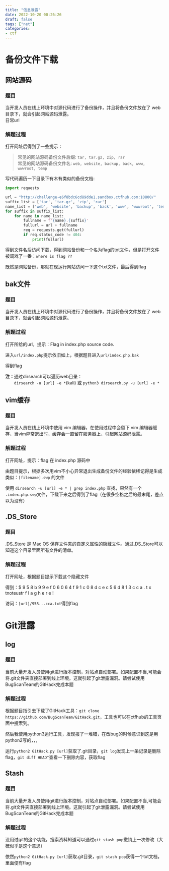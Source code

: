 ```yaml
---
title: "信息泄露"
date: 2022-10-20 00:26:26
draft: false
tags: ["net"]
categories: 
- ctf
---
```


# 备份文件下载

## 网站源码

### 题目

当开发人员在线上环境中对源代码进行了备份操作，并且将备份文件放在了 web 目录下，就会引起网站源码泄露。<br>日常url

### 解题过程

打开网址后得到了一些提示：

> 常见的网站源码备份文件后缀: `tar, tar.gz, zip, rar`<br>
> 常见的网站源码备份文件名: `web, website, backup, back, www, wwwroot, temp`

写代码遍历一下目录下有木有类似的备份文档:
```python
import requests

url = "http://challenge-e6f8bdc6cd89dde1.sandbox.ctfhub.com:10800/"
suffix_list = ['tar', 'tar.gz', 'zip', 'rar']
name_list = ['web', 'website', 'backup', 'back', 'www', 'wwwroot', 'temp']
for suffix in suffix_list:
    for name in name_list:
        fullname = f'{name}.{suffix}'
        fullurl = url + fullname
        req = requests.get(fullurl)
        if req.status_code != 404:
            print(fullurl)
```

得到文件名后访问下载，得到网站备份和一个名为flag的txt文件，但是打开文件被调戏了一番：`where is flag ??`

既然是网站备份，那就在现运行网站访问一下这个txt文件，最后得到flag

## bak文件

### 题目

当开发人员在线上环境中对源代码进行了备份操作，并且将备份文件放在了 web 目录下，就会引起网站源码泄露。

### 解题过程

打开所给的url，提示：Flag in index.php source code.

进入`url/index.php`提示依旧如上，根据题目进入`url/index.php.bak`

得到flag

<b>注：</b>通过dirsearch可以遍历web目录：<br>&emsp;&emsp;`dirsearch -u [url] -e *`(kali) 或 `python3 dirsearch.py -u [url] -e *`

## vim缓存

### 题目

当开发人员在线上环境中使用 vim 编辑器，在使用过程中会留下 vim 编辑器缓存，当vim异常退出时，缓存会一直留在服务器上，引起网站源码泄露。

### 解题过程

打开网址，提示：flag 在 index.php 源码中

由题目提示，根据多次用vim不小心异常退出生成备份文件的经验依稀记得是生成类似：`[filename].swp` 的文件

使用 `dirsearch -u [url] -e * | grep index.php` 查找，果然有一个 `.index.php.swp`文件，下载下来之后得到了flag（在很多空格之后的最末尾，差点以为没有）

## .DS_Store

### 题目

.DS_Store 是 Mac OS 保存文件夹的自定义属性的隐藏文件。通过.DS_Store可以知道这个目录里面所有文件的清单。

### 解题过程

打开网址，根据题目提示下载这个隐藏文件

得到：$ 9 5 8 b 9 9 e f 0 6 0 6 4 f 9 1 c 0 8 d c e c 5 6 d 8 1 3 c c a . t x tnoteustr    f l a g   h e r e ! 

访问：`[url]/958...cca.txt`得到flag

# Git泄露

## log

### 题目

当前大量开发人员使用git进行版本控制，对站点自动部署。如果配置不当,可能会将.git文件夹直接部署到线上环境。这就引起了git泄露漏洞。请尝试使用BugScanTeam的GitHack完成本题

### 解题过程

根据题目指引去下载了GitHack工具：`git clone https://github.com/BugScanTeam/GitHack.git`，工具也可以在ctfhub的工具页面中搜索到。

然后我使用python3运行工具，发现报了一堆错，在改bug的时候意识到这是用python2写的，，，

运行`python2 GitHack.py [url]`获取了.git目录，`git log`发现上一条记录是删除flag，`git diff HEAD^`查看一下删除内容，获取flag

## Stash

### 题目

当前大量开发人员使用git进行版本控制，对站点自动部署。如果配置不当,可能会将.git文件夹直接部署到线上环境。这就引起了git泄露漏洞。请尝试使用BugScanTeam的GitHack完成本题

### 解题过程

没用过git的这个功能，搜索资料知道可以通过`git stash pop`撤销上一次修改（大概似乎是这个意思）

依然`python2 GitHack.py [url]`获取.git目录，`git stash pop`获得一个txt文档，里面便有flag


